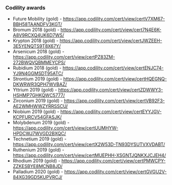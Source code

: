 
### Codility awards
* Future Mobility (gold) - https://app.codility.com/cert/view/certV7XM67-BBH58TAANDFV3KGT/   
* Bromum 2018 (gold)     - https://app.codility.com/cert/view/cert7N4E6K-A8V9RCXQ4UK6D7WS/   
* Krypton 2018 (gold)    - https://app.codility.com/cert/view/certJWZEEH-3E5YENQTS9T8X67Y/   
* Arsenicum 2018 (gold)  - https://app.codility.com/cert/view/certPZ83ZM-272BWQVQBMMEYCPS/   
* Rubidium 2018 (gold)   - https://app.codility.com/cert/view/certENJC74-YJ9N4GGMSDT95ATC/   
* Strontium 2019 (gold)  - https://app.codility.com/cert/view/certHQEGNQ-DKWRWR3QPH7WVBAZ/   
* Yttrium 2019 (gold)    - https://app.codility.com/cert/view/certZDWWY3-HSHMP7GHKQWC5777/   
* Zirconium 2019 (gold)  - https://app.codility.com/cert/view/certVB92F3-AE2WMHWWZYRRSSCU/   
* Niobium 2019 (gold)    - https://app.codility.com/cert/view/certEYYJGV-KCPFURCV54GFASJK/   
* Molybdenum 2019 (gold) - https://app.codility.com/cert/view/certUUMHYW-HPDCWJ7WVGD2BXQC/   
* Technetium 2019 (gold) - https://app.codility.com/cert/view/certX2W53D-TN93DYSUTVXVDABT/   
* Ruthenium 2019 (gold)  - https://app.codility.com/cert/view/certMUEPHH-XSGNTJQNKXJCJEH4/   
* Rhodium 2019 (gold)    - https://app.codility.com/cert/view/certPMWCPY-ZZKESBYE8MCNB8JD/   
* Palladium 2020 (gold)  - https://app.codility.com/cert/view/certGVGU2V-84XG39GD5KUPVRCJ/  
